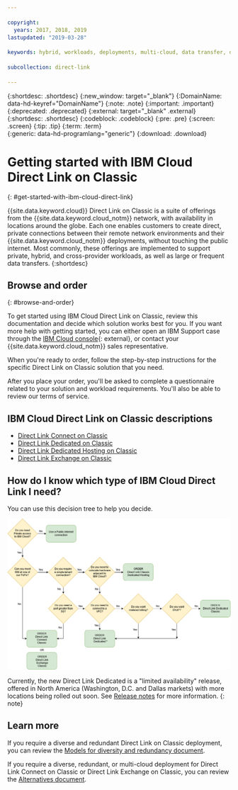 ```yaml
---

copyright:
  years: 2017, 2018, 2019
lastupdated: "2019-03-28"

keywords: hybrid, workloads, deployments, multi-cloud, data transfer, descriptions, diverse, redundant

subcollection: direct-link

---
```


{:shortdesc: .shortdesc}
{:new_window: target="_blank"}
{:DomainName: data-hd-keyref="DomainName"}
{:note: .note}
{:important: .important}
{:deprecated: .deprecated}
{:external: target="_blank" .external}
{:shortdesc: .shortdesc}
{:codeblock: .codeblock}
{:pre: .pre}
{:screen: .screen}
{:tip: .tip}
{:term: .term}  
{:generic: data-hd-programlang="generic"}
{:download: .download}  

# Getting started with IBM Cloud Direct Link on Classic
{: #get-started-with-ibm-cloud-direct-link}

{{site.data.keyword.cloud}} Direct Link on Classic is a suite of offerings from the {{site.data.keyword.cloud_notm}} network, with availability in locations around the globe. Each one enables customers to create direct, private connections between their remote network environments and their {{site.data.keyword.cloud_notm}} deployments, without touching the public internet. Most commonly, these offerings are implemented to support private, hybrid, and cross-provider workloads, as well as large or frequent data transfers.
{:shortdesc}

## Browse and order
{: #browse-and-order}

To get started using IBM Cloud Direct Link on Classic, review this documentation and decide which solution works best for you. If you want more help with getting started, you can either open an IBM Support case through the [IBM Cloud console](https://cloud.ibm.com/unifiedsupport/cases/add){: external}, or contact your {{site.data.keyword.cloud_notm}} sales representative.

When you're ready to order, follow the step-by-step instructions for the specific Direct Link on Classic solution that you need.

After you place your order, you'll be asked to complete a questionnaire related to your solution and workload requirements. You'll also be able to review our terms of service.

## IBM Cloud Direct Link on Classic descriptions

 * [Direct Link Connect on Classic](/docs/direct-link?topic=direct-link-direct-link-connect-solution)
 * [Direct Link Dedicated on Classic](/docs/direct-link?topic=direct-link-direct-link-dedicated-solution)
 * [Direct Link Dedicated Hosting on Classic](/docs/direct-link?topic=direct-link-direct-link-dedicated-hosting-solution)
 * [Direct Link Exchange on Classic](/docs/direct-link?topic=direct-link-direct-link-exchange-solution)

## How do I know which type of IBM Cloud Direct Link I need?

You can use this decision tree to help you decide.

![direct-link-decision-tree](/images/flow.png)

Currently, the new Direct Link Dedicated is a "limited availability" release, offered in North America (Washington, D.C. and Dallas markets) with more locations being rolled out soon. See [Release notes](/docs/direct-link?topic=direct-link-what-s-new) for more information.
{: note}

## Learn more

If you require a diverse and redundant Direct Link on Classic deployment, you can review the [Models for diversity and redundancy document](/docs/direct-link?topic=direct-link-models-for-diversity-and-redundancy-in-direct-link).

If you require a diverse, redundant, or multi-cloud deployment for Direct Link Connect on Classic or Direct Link Exchange on Classic, you can review the [Alternatives document](/docs/direct-link?topic=direct-link-alternatives-for-your-ibm-cloud-direct-link-deployment).
